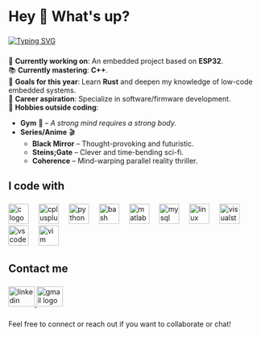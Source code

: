 # Hey 👋 What's up?

###

[![Typing SVG](https://readme-typing-svg.demolab.com?font=Fira+Code&pause=1000&color=007074&width=470&lines=I'm+Yuhao+(%E5%AE%87%E8%B1%AA)%2C+an+Electronic+Engineer)](https://git.io/typing-svg)

###

🔭 **Currently working on**: An embedded project based on **ESP32**.  
📚 **Currently mastering**: **C++**.  
🎯 **Goals for this year**: Learn **Rust** and deepen my knowledge of low-code embedded systems.  
🚀 **Career aspiration**: Specialize in software/firmware development.  
🎨 **Hobbies outside coding**:  
  - **Gym** 💪 – *A strong mind requires a strong body.*  
  - **Series/Anime** 🎬  
    - **Black Mirror** – Thought-provoking and futuristic.
    - **Steins;Gate** – Clever and time-bending sci-fi.
    - **Coherence** – Mind-warping parallel reality thriller.

###

<h2 align="left">I code with</h2>

###

<div align="left">
  <img src="https://cdn.jsdelivr.net/gh/devicons/devicon/icons/c/c-original.svg" height="40" alt="c logo"  />
  <img width="12" />
  <img src="https://cdn.jsdelivr.net/gh/devicons/devicon/icons/cplusplus/cplusplus-original.svg" height="40" alt="cplusplus logo"  />
  <img width="12" />
  <img src="https://cdn.jsdelivr.net/gh/devicons/devicon/icons/python/python-original.svg" height="40" alt="python logo"  />
  <img width="12" />
  <img src="https://cdn.jsdelivr.net/gh/devicons/devicon/icons/bash/bash-original.svg" height="40" alt="bash logo"  />
  <img width="12" />
  <img src="https://cdn.jsdelivr.net/gh/devicons/devicon/icons/matlab/matlab-original.svg" height="40" alt="matlab logo"  />
  <img width="12" />
  <img src="https://cdn.jsdelivr.net/gh/devicons/devicon/icons/mysql/mysql-original.svg" height="40" alt="mysql logo"  />
  <img width="12" />
  <img src="https://skillicons.dev/icons?i=linux" height="40" alt="linux logo"  />
  <img width="12" />
  <img src="https://cdn.jsdelivr.net/gh/devicons/devicon/icons/visualstudio/visualstudio-plain.svg" height="40" alt="visualstudio logo"  />
  <img width="12" />
  <img src="https://cdn.jsdelivr.net/gh/devicons/devicon/icons/vscode/vscode-original.svg" height="40" alt="vscode logo"  />
  <img width="12" />
  <img src="https://skillicons.dev/icons?i=vim" height="40" alt="vim logo"  />
</div>

###

<h2 align="left">Contact me</h2>

###

<div align="left">
  <a href="https://www.linkedin.com/in/yuhao-huang-zheng/">
    <img src="https://raw.githubusercontent.com/maurodesouza/profile-readme-generator/master/src/assets/icons/social/linkedin/default.svg" width="52" height="40" alt="linkedin logo" />
  </a>
  
  <a href="mailto:yuhao.hz96@gmail.com">
    <img src="https://raw.githubusercontent.com/maurodesouza/profile-readme-generator/master/src/assets/icons/social/gmail/default.svg" width="52" height="40" alt="gmail logo" />
  </a>
</div>

###

<p align="left">Feel free to connect or reach out if you want to collaborate or chat!</p>

###

